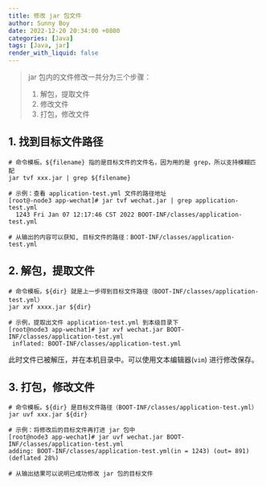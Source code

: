 ```yaml
---
title: 修改 jar 包文件
author: Sunny Boy
date: 2022-12-20 20:34:00 +0800
categories: [Java]
tags: [Java, jar]
render_with_liquid: false
---
```


> jar 包内的文件修改一共分为三个步骤：
>
> 1. 解包，提取文件
> 2. 修改文件
> 3. 打包，修改文件

## 1. 找到目标文件路径

```shell
# 命令模板。${filename} 指的是目标文件的文件名，因为用的是 grep，所以支持模糊匹配
jar tvf xxx.jar | grep ${filename}

# 示例：查看 application-test.yml 文件的路径地址
[root@-node3 app-wechat]# jar tvf wechat.jar | grep application-test.yml
  1243 Fri Jan 07 12:17:46 CST 2022 BOOT-INF/classes/application-test.yml

# 从输出的内容可以获知, 目标文件的路径：BOOT-INF/classes/application-test.yml
```

## 2. 解包，提取文件

```shell
# 命令模板。${dir} 就是上一步得到目标文件路径（BOOT-INF/classes/application-test.yml）
jar xvf xxxx.jar ${dir}

# 示例，提取出文件 application-test.yml 到本级目录下
[root@node3 app-wechat]# jar xvf wechat.jar BOOT-INF/classes/application-test.yml
 inflated: BOOT-INF/classes/application-test.yml
```

此时文件已被解压，并在本机目录中。可以使用文本编辑器(`vim`) 进行修改保存。

## 3. 打包，修改文件

```shell
# 命令模板。${dir} 是目标文件路径（BOOT-INF/classes/application-test.yml）
jar uvf xxx.jar ${dir}

# 示例：将修改后的目标文件再打进 jar 包中
[root@node3 app-wechat]# jar uvf wechat.jar BOOT-INF/classes/application-test.yml
adding: BOOT-INF/classes/application-test.yml(in = 1243) (out= 891)(deflated 28%)

# 从输出结果可以说明已成功修改 jar 包的目标文件
```

